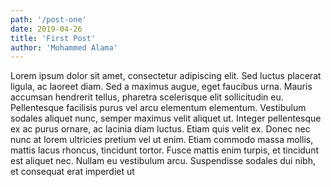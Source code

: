 ```yaml
---
path: '/post-one'
date: 2019-04-26
title: 'First Post'
author: 'Mohammed Alama'
---
```


Lorem ipsum dolor sit amet, consectetur adipiscing elit. Sed luctus placerat ligula, ac laoreet diam. Sed a maximus augue, eget faucibus urna. Mauris accumsan hendrerit tellus, pharetra scelerisque elit sollicitudin eu. Pellentesque facilisis purus vel arcu elementum elementum. Vestibulum sodales aliquet nunc, semper maximus velit aliquet ut. Integer pellentesque ex ac purus ornare, ac lacinia diam luctus. Etiam quis velit ex. Donec nec nunc at lorem ultricies pretium vel ut enim. Etiam commodo massa mollis, mattis lacus rhoncus, tincidunt tortor. Fusce mattis enim turpis, et tincidunt est aliquet nec. Nullam eu vestibulum arcu. Suspendisse sodales dui nibh, et consequat erat imperdiet ut